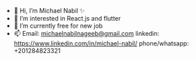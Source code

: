 - 👋 Hi, I’m Michael Nabil ✨
- 👀 I’m interested in React.js and flutter
- 💞️ I’m currently free for new job
- 📫 Email: michaelnabilnageeb@gmail.com
     linkedin: https://www.linkedin.com/in/michael-nabil/
     phone/whatsapp: +201284823321 

<!---
michaelNabil316/michaelNabil316 is a ✨ special ✨ repository because its `README.md` (this file) appears on your GitHub profile.
You can click the Preview link to take a look at your changes.
--->
